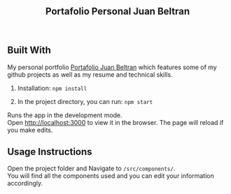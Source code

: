<h2 align="center">
  Portafolio Personal Juan Beltran<br/>
</h2>
<div align="center">
</div>

<br/>

## Built With

My personal portfolio <a href="https://github.com/juan865010/portafolio" target="_blank">Portafolio Juan Beltran</a> which features some of my github projects as well as my resume and technical skills.<br/>



1. Installation: `npm install`

2. In the project directory, you can run: `npm start`

Runs the app in the development mode.\
Open [http://localhost:3000](http://localhost:3000) to view it in the browser.
The page will reload if you make edits.

## Usage Instructions

Open the project folder and Navigate to `/src/components/`. <br/>
You will find all the components used and you can edit your information accordingly.


